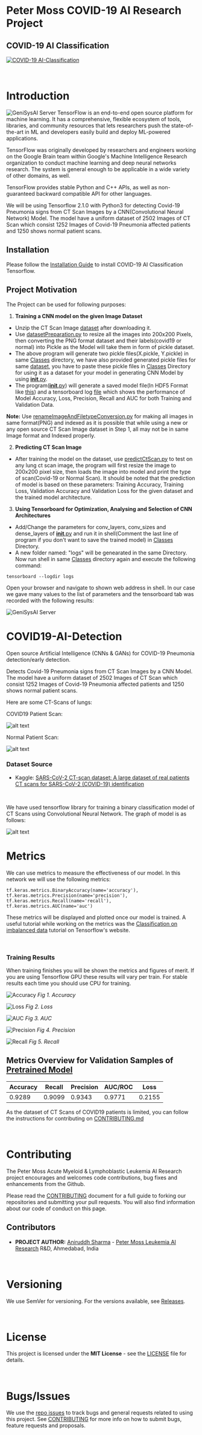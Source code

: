 # Peter Moss COVID-19 AI Research Project
## COVID-19 AI Classification
[![COVID-19 AI-Classification](../../Media/Images/covid-19-ai-classification.png)](https://github.com/COVID-19-AI-Research-Project/AI-Classification)

&nbsp;

# Introduction
![GeniSysAI Server](https://github.com/aniruddh-1/AI-Classification/blob/0.2.0/Projects/3/Media/Images/tensorflow.png)
TensorFlow is an end-to-end open source platform for machine learning. It has a comprehensive, flexible ecosystem of tools, libraries, and community resources that lets researchers push the state-of-the-art in ML and developers easily build and deploy ML-powered applications.

TensorFlow was originally developed by researchers and engineers working on the Google Brain team within Google's Machine Intelligence Research organization to conduct machine learning and deep neural networks research. The system is general enough to be applicable in a wide variety of other domains, as well.

TensorFlow provides stable Python and C++ APIs, as well as non-guaranteed backward compatible API for other languages.

We will be using Tensorflow 2.1.0 with Python3 for detecting Covid-19 Pneumonia signs from CT Scan Images by a CNN(Convolutional Neural Network) Model. The model have a uniform dataset of 2502 Images of CT Scan which consist 1252 Images of Covid-19 Pneumonia affected patients and 1250 shows normal patient scans.

## Installation
Please follow the [Installation Guide](https://github.com/aniruddh-1/AI-Classification/blob/0.1.0/Projects/3/Documentation/Installation/Installation.md) to install COVID-19 AI Classification Tensorflow.

## Project Motivation
The Project can be used for following purposes:
1. **Training a CNN model on the given Image Dataset** 
 - Unzip the CT Scan Image [dataset](https://www.kaggle.com/plameneduardo/sarscov2-ctscan-dataset) after downloading it.
 - Use [datasetPreparation.py](https://github.com/aniruddh-1/AI-Classification/blob/0.1.0/Projects/3/Classes/datasetPreparation.py) to resize all the images into 200x200 Pixels, then converting the PNG format dataset and their labels(covid19 or normal) into Pickle as the Model will take them in form of pickle dataset.
 - The above program will generate two pickle files(X.pickle, Y.pickle) in same [Classes](https://github.com/aniruddh-1/AI-Classification/blob/0.1.0/Projects/3/Classes) directory, we have also provided generated pickle files for same [dataset](https://github.com/aniruddh-1/AI-Classification/blob/0.1.0/Projects/3/Model/Dataset), you have to paste these pickle files in [Classes](https://github.com/aniruddh-1/AI-Classification/blob/0.1.0/Projects/3/Classes) Directory for using it as a dataset for your model in generating CNN Model by using [__init__.py](https://github.com/aniruddh-1/AI-Classification/blob/0.1.0/Projects/3/Classes/__init__.py).
 - The program([__init__.py](https://github.com/aniruddh-1/AI-Classification/blob/0.1.0/Projects/3/Classes/__init__.py)) will generate a saved model file(In HDF5 Format like [this](https://github.com/aniruddh-1/AI-Classification/blob/0.1.0/Projects/3/Model/Pretrained%20Model/covid19_pneumonia_detection_cnn.h5)) and a tensorboard log [file](https://github.com/aniruddh-1/AI-Classification/blob/0.1.0/Projects/3/Logs/tensorboard_logs) which shows the performance of Model Accuracy, Loss, Precision, Recall and AUC for both Training and Validation Data.

 **Note:** Use [renameImageAndFiletypeConversion.py](https://github.com/aniruddh-1/AI-Classification/blob/0.1.0/Projects/3/Classes/renameImageAndFiletypeConversion.py) for making all images in same format(PNG) and indexed as it is possible that while using a new or any open source CT Scan Image dataset in Step 1, all may not be in same Image format and Indexed properly.

2. **Predicting CT Scan Image**
 - After training the model on the dataset, use [predictCtScan.py](https://github.com/aniruddh-1/AI-Classification/blob/0.1.0/Projects/3/Classes/predictCtScan.py) to test on any lung ct scan image, the program will first resize the image to 200x200 pixel size, then loads the image into model and print the type of scan(Covid-19 or Normal Scan). It should be noted that the prediction of model is based on these parameters: Training Accuracy, Training Loss, Validation Accuracy and Validation Loss for the given dataset and the trained model architecture.

3. **Using Tensorboard for Optimization, Analysing and Selection of CNN Architectures**
 - Add/Change the parameters for conv_layers, conv_sizes and dense_layers of [__init__.py](https://github.com/aniruddh-1/AI-Classification/blob/0.1.0/Projects/3/Classes/__init__.py) and run it in shell(Comment the last line of program if you don't want to save the trained model) in [Classes](https://github.com/aniruddh-1/AI-Classification/tree/0.1.0/Projects/3/Classes) Directory.
 - A new folder named: "logs" will be genearated in the same Directory. Now run shell in same [Classes](https://github.com/aniruddh-1/AI-Classification/tree/0.1.0/Projects/3/Classes) directory again and execute the following command:
 ```
 tensorboard --logdir logs
 ```
Open your browser and navigate to shown web address in shell. In our case we gave many values to the list of parameters and the tensorboard tab was recorded with the following results:

![GeniSysAI Server](https://github.com/aniruddh-1/AI-Classification/blob/0.1.0/Media/Images/tensorboard_log.png)


# COVID19-AI-Detection
Open source Artificial Intelligence (CNNs &amp; GANs) for COVID-19 Pneumonia detection/early detection.

Detects Covid-19 Pneumonia signs from CT Scan Images by a CNN Model. The model have a uniform dataset of 2502 Images of CT Scan which consist 1252 Images of Covid-19 Pneumonia affected patients and 1250 shows normal patient scans.

Here are some CT-Scans of lungs:

COVID19 Patient Scan:

![alt text](https://github.com/aniruddh-1/AI-Classification/blob/0.2.0/Projects/3/Media/Images/covid_scan.png "CT Scan1")






Normal Patient Scan:

![alt text](https://github.com/aniruddh-1/AI-Classification/blob/0.2.0/Projects/3/Media/Images/normal_scan.png "CT Scan2")

### Dataset Source
- Kaggle: [SARS-CoV-2 CT-scan dataset: A large dataset of real patients CT scans for SARS-CoV-2 (COVID-19) identification](https://www.kaggle.com/plameneduardo/sarscov2-ctscan-dataset)

&nbsp;

We have used tensorflow library for training a binary classification model of CT Scans using Convolutional Neural Network. The graph of model is as follows:

![alt text](https://github.com/aniruddh-1/AI-Classification/blob/0.1.0/Media/Images/cnn_architecture.png "CNN")

# Metrics

We can use metrics to measure the effectiveness of our model. In this network we will use the following metrics:

```
tf.keras.metrics.BinaryAccuracy(name='accuracy'),
tf.keras.metrics.Precision(name='precision'),
tf.keras.metrics.Recall(name='recall'),
tf.keras.metrics.AUC(name='auc')
```

These metrics will be displayed and plotted once our model is trained.  A useful tutorial while working on the metrics was the [Classification on imbalanced data](https://www.tensorflow.org/tutorials/structured_data/imbalanced_data) tutorial on Tensorflow's website.

&nbsp;

### Training Results

When training finishes you will be shown the metrics and figures of merit. If you are using Tensorflow GPU these results will vary per train. For stable results each time you should use CPU for training.

![Accuracy](Media/Images/Accuracy.png)
_Fig 1. Accuracy_

![Loss](Media/Images/Loss.png)
_Fig 2. Loss_

![AUC](Media/Images/AUC.png)
_Fig 3. AUC_

![Precision](Media/Images/Precision.png)
_Fig 4. Precision_

![Recall](Media/Images/Recall.png)
_Fig 5. Recall_


## Metrics Overview for Validation Samples of [Pretrained Model](https://github.com/aniruddh-1/AI-Classification/blob/0.1.0/Projects/3/Model/Pretrained%20Model/covid19_pneumonia_detection_cnn.model.h5)

| Accuracy | Recall | Precision | AUC/ROC | Loss |
| ---------- | ---------- | ---------- | ---------- | ---------- |
| 0.9289 | 0.9099 | 0.9343 | 0.9771 | 0.2155 |

As the dataset of CT Scans of COVID19 patients is limited, you can  follow the instructions for contributing on [CONTRIBUTING.md](../../CONTRIBUTING.md "CONTRIBUTING.md")

&nbsp;

# Contributing

The Peter Moss Acute Myeloid & Lymphoblastic Leukemia AI Research project encourages and welcomes code contributions, bug fixes and enhancements from the Github.

Please read the [CONTRIBUTING](../../CONTRIBUTING.md "CONTRIBUTING") document for a full guide to forking our repositories and submitting your pull requests. You will also find information about our code of conduct on this page.

## Contributors

- **PROJECT AUTHOR:** [Aniruddh Sharma](https://www.leukemiaresearchassociation.ai/team/aniruddh-sharma "Aniruddh Sharma") - [Peter Moss Leukemia AI Research](https://www.leukemiaresearchassociation.ai "Peter Moss Leukemia AI Research") R&D, Ahmedabad, India

&nbsp;

# Versioning

We use SemVer for versioning. For the versions available, see [Releases](../../releases "Releases").

&nbsp;

# License

This project is licensed under the **MIT License** - see the [LICENSE](../../LICENSE "LICENSE") file for details.

&nbsp;

# Bugs/Issues

We use the [repo issues](https://github.com/aniruddh-1/AI-Classification/blob/0.1.0/Media/Images/repo-issues.png "repo issues") to track bugs and general requests related to using this project. See [CONTRIBUTING](https://github.com/aniruddh-1/AI-Classification/blob/0.1.0/CONTRIBUTING.md "CONTRIBUTING") for more info on how to submit bugs, feature requests and proposals.